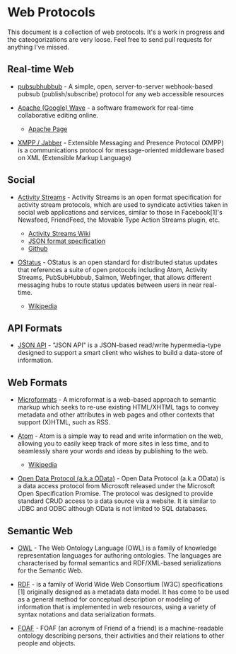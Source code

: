 # Web Protocols

This document is a collection of web protocols. It's a work in progress and the cateogorizations are very loose. Feel free to send pull requests for anything I've missed.

## Real-time Web
* [pubsubhubbub](https://code.google.com/p/pubsubhubbub/) - A simple, open, server-to-server webhook-based pubsub (publish/subscribe) protocol for any web accessible resources

* [Apache (Google) Wave](http://en.wikipedia.org/wiki/Apache_Wave) - a software framework for real-time collaborative editing online.

    * [Apache Page](http://incubator.apache.org/wave/)

* [XMPP / Jabber](http://en.wikipedia.org/wiki/Extensible_Messaging_and_Presence_Protocol) - Extensible Messaging and Presence Protocol (XMPP) is a communications protocol for message-oriented middleware based on XML (Extensible Markup Language)

## Social

* [Activity Streams](http://activitystrea.ms/) - 
Activity Streams is an open format specification for activity stream protocols, which are used to syndicate activities taken in social web applications and services, similar to those in Facebook[1]'s Newsfeed, FriendFeed, the Movable Type Action Streams plugin, etc.

    * [Activity Streams Wiki](http://wiki.activitystrea.ms/w/page/1359261/FrontPage)
    * [JSON format specification](http://activitystrea.ms/specs/json/1.0/)
    * [Github](https://github.com/activitystreams/)

* [OStatus](http://www.w3.org/community/ostatus/wiki/Main_Page) - 
OStatus is an open standard for distributed status updates that references a suite of open protocols including Atom, Activity Streams, PubSubHubbub, Salmon, Webfinger, that allows different messaging hubs to route status updates between users in near real-time.

    * [Wikipedia](http://en.wikipedia.org/wiki/OStatus)

## API Formats

* [JSON API](http://jsonapi.org/) - "JSON API" is a JSON-based read/write hypermedia-type designed to support a smart client who wishes to build a data-store of information.

## Web Formats

* [Microformats](http://en.wikipedia.org/wiki/Microformat) - A microformat is a web-based approach to semantic markup which seeks to re-use existing HTML/XHTML tags to convey metadata and other attributes in web pages and other contexts that support (X)HTML, such as RSS. 

* [Atom](http://www.atomenabled.org/) - Atom is a simple way to read and write information on the web, allowing you to easily keep track of more sites in less time, and to seamlessly share your words and ideas by publishing to the web.

    * [Wikipedia](http://en.wikipedia.org/wiki/Atom_(standard))

* [Open Data Protocol (a.k.a OData)](http://en.wikipedia.org/wiki/Open_Data_Protocol) - Open Data Protocol (a.k.a OData) is a data access protocol from Microsoft released under the Microsoft Open Specification Promise. The protocol was designed to provide standard CRUD access to a data source via a website. It is similar to JDBC and ODBC although OData is not limited to SQL databases. 

## Semantic Web

* [OWL](http://en.wikipedia.org/wiki/Web_Ontology_Language) - The Web Ontology Language (OWL) is a family of knowledge representation languages for authoring ontologies. The languages are characterised by formal semantics and RDF/XML-based serializations for the Semantic Web. 

* [RDF](http://en.wikipedia.org/wiki/Resource_Description_Framework) - is a family of World Wide Web Consortium (W3C) specifications [1] originally designed as a metadata data model. It has come to be used as a general method for conceptual description or modeling of information that is implemented in web resources, using a variety of syntax notations and data serialization formats.

* [FOAF](http://www.foaf-project.org/) - FOAF (an acronym of Friend of a friend) is a machine-readable ontology describing persons, their activities and their relations to other people and objects.



